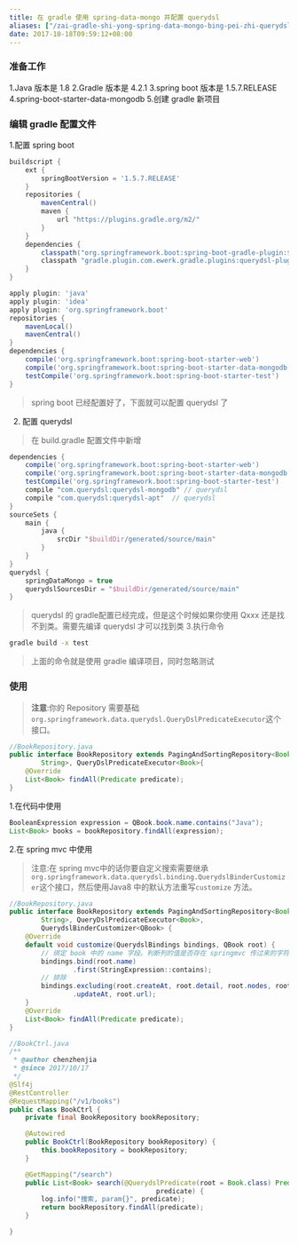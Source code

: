 ```yaml
---
title: 在 gradle 使用 spring-data-mongo 并配置 querydsl
aliases: ["/zai-gradle-shi-yong-spring-data-mongo-bing-pei-zhi-querydsl/"]
date: 2017-10-18T09:59:12+08:00
---
```


### 准备工作
1.Java 版本是 1.8
2.Gradle 版本是 4.2.1
3.spring boot 版本是 1.5.7.RELEASE
4.spring-boot-starter-data-mongodb
5.创建 gradle 新项目

### 编辑 gradle 配置文件

1.配置 spring boot
```gradle
buildscript {
    ext {
        springBootVersion = '1.5.7.RELEASE'
    }
    repositories {
        mavenCentral()
        maven {
            url "https://plugins.gradle.org/m2/"
        }
    }
    dependencies {
        classpath("org.springframework.boot:spring-boot-gradle-plugin:${springBootVersion}")
        classpath "gradle.plugin.com.ewerk.gradle.plugins:querydsl-plugin:1.0.9"
    }
}

apply plugin: 'java'
apply plugin: 'idea'
apply plugin: 'org.springframework.boot'
repositories {
    mavenLocal()
    mavenCentral()
}
dependencies {
    compile('org.springframework.boot:spring-boot-starter-web')
    compile('org.springframework.boot:spring-boot-starter-data-mongodb')
    testCompile('org.springframework.boot:spring-boot-starter-test')
}
```
> spring boot 已经配置好了，下面就可以配置 querydsl 了
2. 配置 querydsl
> 在 build.gradle 配置文件中新增
```gradle
dependencies {
    compile('org.springframework.boot:spring-boot-starter-web')
    compile('org.springframework.boot:spring-boot-starter-data-mongodb')
    testCompile('org.springframework.boot:spring-boot-starter-test')
    compile "com.querydsl:querydsl-mongodb" // querydsl
    compile "com.querydsl:querydsl-apt"  // querydsl
}
sourceSets {
    main {
        java {
            srcDir "$buildDir/generated/source/main"
        }
    }
}
querydsl {
    springDataMongo = true
    querydslSourcesDir = "$buildDir/generated/source/main"
}
```
> querydsl 的 gradle配置已经完成，但是这个时候如果你使用 Qxxx  还是找不到类。需要先编译 querydsl 才可以找到类
3.执行命令
```bash
gradle build -x test 
```
> 上面的命令就是使用 gradle 编译项目，同时忽略测试
### 使用
> **注意**:你的 Repository 需要基础`org.springframework.data.querydsl.QueryDslPredicateExecutor`这个接口。
```java
//BookRepository.java
public interface BookRepository extends PagingAndSortingRepository<Book,
        String>, QueryDslPredicateExecutor<Book>{
    @Override
    List<Book> findAll(Predicate predicate);
}

```
1.在代码中使用
```java
BooleanExpression expression = QBook.book.name.contains("Java");
List<Book> books = bookRepository.findAll(expression);
```
2.在 spring mvc 中使用
> 注意:在 spring mvc中的话你要自定义搜索需要继承`org.springframework.data.querydsl.binding.QuerydslBinderCustomizer`这个接口，然后使用Java8 中的默认方法重写`customize` 方法。
```java
//BookRepository.java
public interface BookRepository extends PagingAndSortingRepository<Book,
        String>, QueryDslPredicateExecutor<Book>,
        QuerydslBinderCustomizer<QBook> {
    @Override
    default void customize(QuerydslBindings bindings, QBook root) {
        // 绑定 book 中的 name 字段。判断列的值是否存在 springmvc 传过来的字符串
        bindings.bind(root.name)
                .first(StringExpression::contains);
        // 排除 
        bindings.excluding(root.createAt, root.detail, root.nodes, root
                .updateAt, root.url);
    }
    @Override
    List<Book> findAll(Predicate predicate);
}

```

```java
//BookCtrl.java
/**
 * @author chenzhenjia
 * @since 2017/10/17
 */
@Slf4j
@RestController
@RequestMapping("/v1/books")
public class BookCtrl {
    private final BookRepository bookRepository;

    @Autowired
    public BookCtrl(BookRepository bookRepository) {
        this.bookRepository = bookRepository;
    }

    @GetMapping("/search")
    public List<Book> search(@QuerydslPredicate(root = Book.class) Predicate
                                     predicate) {
        log.info("搜索, param{}", predicate);
        return bookRepository.findAll(predicate);
    }

}

```

